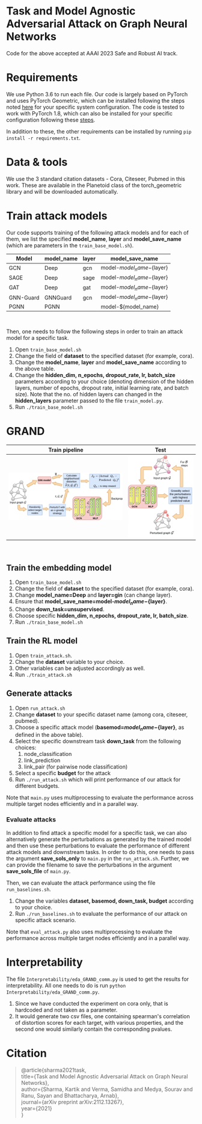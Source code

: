 # Task and Model Agnostic Adversarial Attack on Graph Neural Networks
Code for the above accepted at AAAI 2023 Safe and Robust AI track.

# Requirements
We use Python 3.6 to run each file. Our code is largely based on PyTorch and uses PyTorch Geometric, which can be installed following the steps noted [here](https://pytorch-geometric.readthedocs.io/en/latest/notes/installation.html) for your specific system configuration. The code is tested to work with PyTorch 1.8, which can also be installed for your specific configuration following these [steps](https://pytorch.org/get-started/locally/).

In addition to these, the other requirements can be installed by running `pip install -r requirements.txt`.

# Data & tools
We use the 3 standard citation datasets - Cora, Citeseer, Pubmed in this work. These are available in the Planetoid class of the torch_geometric library and will be downloaded automatically.

# Train attack models
Our code supports training of the following attack models and for each of them, we list the specified **model_name**, **layer** and **model_save_name** (which are parameters in the `train_base_model.sh`).

| Model | model_name | layer | model_save_name |
|-|-|-|-|
| GCN | Deep | gcn | model-${model_name}-${layer} |
| SAGE | Deep | sage | model-${model_name}-${layer} |
| GAT | Deep | gat | model-${model_name}-${layer} |
| GNN-Guard | GNNGuard | gcn | model-${model_name}-${layer} |
| PGNN | PGNN |  | model-${model_name} |

&nbsp;

Then, one needs to follow the following steps in order to train an attack model for a specific task. 

1. Open `train_base_model.sh`
2. Change the field of **dataset** to the specified dataset (for example, cora).
3. Change the **model_name**, **layer** and **model_save_name** according to the above table.
4. Change the **hidden_dim, n_epochs, dropout_rate, lr, batch_size** parameters according to your choice (denoting dimension of the hidden layers, number of epochs, dropout rate, initial learning rate, and batch size). Note that the no. of hidden layers can changed in the **hidden_layers** parameter passed to the file `train_model.py`.
5. Run `./train_base_model.sh`


# GRAND
Train pipeline           |  Test
:-------------------------:|:-------------------------:
![](train_pipeline.png)  |  ![](test_pipeline.png)

<!-- ![Train](train_pipeline.png) 
![Test](test_pipeline.png) -->
&nbsp;

## Train the embedding model

1. Open `train_base_model.sh`
2. Change the field of **dataset** to the specified dataset (for example, cora).
3. Change **model_name=Deep** and **layer=gin** (can change layer).
4. Ensure that **model_save_name=model-${model_name}-${layer}**.
5. Change **down_task=unsupervised**.
6. Choose specific **hidden_dim, n_epochs, dropout_rate, lr, batch_size**. 
7. Run `./train_base_model.sh`

## Train the RL model

1. Open `train_attack.sh`.
2. Change the **dataset** variable to your choice.
3. Other variables can be adjusted accordingly as well. 
4. Run `./train_attack.sh`

## Generate attacks 

1. Open `run_attack.sh`
2. Change **dataset** to your specific dataset name (among cora, citeseer, pubmed).
3. Choose a specific attack model (**basemod=${model_name}-${layer}**, as defined in the above table).
4. Select the specific downstream task **down_task** from the following choices:
    1. node_classification
    2. link_prediction
    3. link_pair (for pairwise node classification)
5. Select a specific **budget** for the attack
6. Run `./run_attack.sh` which will print performance of our attack for different budgets.

Note that `main.py` uses multiprocessing to evaluate the performance across multiple target nodes efficiently and in a parallel way. 

### **Evaluate attacks**

In addition to find attack a specific model for a specific task, we can also alternatively generate the perturbations as generated by the trained model and then use these perturbations to evaluate the performance of different attack models and downstream tasks. In order to do this, one needs to pass the argument **save_sols_only** to `main.py` in the `run_attack.sh`. Further, we can provide the filename to save the perturbations in the argument **save_sols_file** of `main.py`.

Then, we can evaluate the attack performance using the file `run_baselines.sh`.
1. Change the variables **dataset, basemod, down_task, budget** according to your choice.
2. Run `./run_baselines.sh` to evaluate the performance of our attack on specific attack scenario. 


Note that `eval_attack.py` also uses multiprocessing to evaluate the performance across multiple target nodes efficiently and in a parallel way. 

# Interpretability
The file `Interpretability/eda_GRAND_comm.py` is used to get the results for interpretability. All one needs to do is run `python Interpretability/eda_GRAND_comm.py`.

1. Since we have conducted the experiment on cora only, that is hardcoded and not taken as a parameter.
2. It would generate two csv files, one containing spearman's correlation of distortion scores for each target, with various properties, and the second one would similarly contain the corresponding pvalues.

# Citation

> @article{sharma2021task,\
   title={Task and Model Agnostic Adversarial Attack on Graph Neural Networks},\
   author={Sharma, Kartik and Verma, Samidha and Medya, Sourav and Ranu, Sayan and Bhattacharya, Arnab},\
   journal={arXiv preprint arXiv:2112.13267},\
   year={2021} \
 }
​
